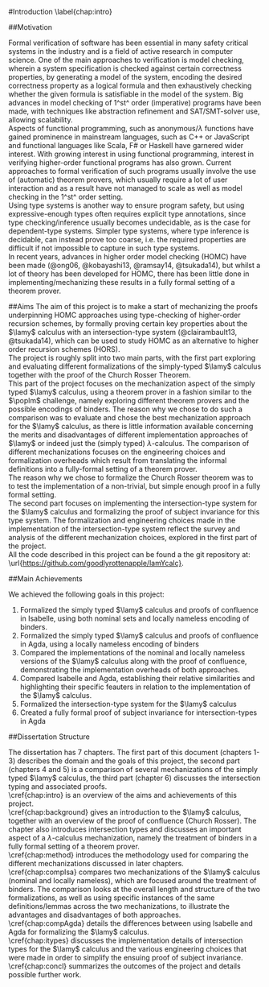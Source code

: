 #Introduction
\label{chap:intro}

##Motivation

Formal verification of software has been essential in many safety critical systems in the industry and is a field of active research in computer science. One of the main approaches to verification is model checking, wherein a system specification is checked against certain correctness properties, by generating a model of the system, encoding the desired correctness property as a logical formula and then exhaustively checking whether the given formula is satisfiable in the model of the system. Big advances in model checking of 1^st^ order (imperative) programs have been made, with techniques like abstraction refinement and SAT/SMT-solver use, allowing scalability.   
Aspects of functional programming, such as anonymous/$\lambda$ functions have gained prominence in mainstream languages, such as C++ or JavaScript and functional languages like Scala, F# or Haskell have garnered wider interest. With growing interest in using functional programming, interest in verifying higher-order functional programs has also grown. Current approaches to formal verification of such programs usually involve the use of (automatic) theorem provers, which usually require a lot of user interaction and as a result have not managed to scale as well as model checking in the 1^st^ order setting.    
Using type systems is another way to ensure program safety, but using expressive-enough types often requires explicit type annotations, since type checking/inference usually becomes undecidable, as is the case for dependent-type systems. Simpler type systems, where type inference is decidable, can instead prove too coarse, i.e. the required properties are difficult if not impossible to capture in such type systems.    
In recent years, advances in higher order model checking (HOMC) have been made (@ong06, @kobayashi13, @ramsay14, @tsukada14), but whilst a lot of theory has been developed for HOMC, there has been little done in implementing/mechanizing these results in a fully formal setting of a theorem prover.   


##Aims
The aim of this project is to make a start of mechanizing the proofs underpinning HOMC approaches using type-checking of higher-order recursion schemes, by formally proving certain key properties about the $\lamy$ calculus with an intersection-type system (@clairambault13, @tsukada14), which can be used to study HOMC as an alternative to higher order recursion schemes (HORS).    
The project is roughly split into two main parts, with the first part exploring and evaluating different formalizations of the simply-typed $\lamy$ calculus together with the proof of the Church Rosser Theorem.    
This part of the project focuses on the mechanization aspect of the simply typed $\lamy$ calculus, using a theorem prover in a fashion similar to the $\poplm$ challenge, namely exploring different theorem provers and the possible encodings of binders. The reason why we chose to do such a comparison was to evaluate and chose the best mechanization approach for the $\lamy$ calculus, as there is little information available concerning the merits and disadvantages of different implementation approaches of $\lamy$ or indeed just the (simply typed) $\lambda$-calculus. The comparison of different mechanizations focuses on the engineering choices and formalization overheads which result from translating the informal definitions into a fully-formal setting of a theorem prover.    
The reason why we chose to formalize the Church Rosser theorem was to to test the implementation of a non-trivial, but simple enough proof in a fully formal setting.   
The second part focuses on implementing the intersection-type system for the $\lamy$ calculus and formalizing the proof of subject invariance for this type system. The formalization and engineering choices made in the implementation of the intersection-type system reflect the survey and analysis of the different mechanization choices, explored in the first part of the project.   
All the code described in this project can be found a the git repository at: \url{https://github.com/goodlyrottenapple/lamYcalc}.

##Main Achievements

We achieved the following goals in this project:

1)	Formalized the simply typed $\lamy$ calculus and proofs of confluence in Isabelle, using both nominal sets and locally nameless encoding of binders.
2)	Formalized the simply typed $\lamy$ calculus and proofs of confluence in Agda, using a locally nameless encoding of binders
3)	Compared the implementations of the nominal and locally nameless versions of the $\lamy$ calculus along with the proof of confluence, demonstrating the implementation overheads of both approaches.
4)	Compared Isabelle and Agda, establishing their relative similarities and highlighting their specific feauters in relation to the implementation of the $\lamy$ calculus.
5)	Formalized the intersection-type system for the $\lamy$ calculus 
6)	Created a fully formal proof of subject invariance for intersection-types in Agda


##Dissertation Structure

The dissertation has 7 chapters. The first part of this document (chapters 1-3) describes the domain and the goals of this project, the second part (chapters 4 and 5) is a comparison of several mechanizations of the simply typed $\lamy$ calculus, the third part (chapter 6) discusses the intersection typing and associated proofs.     
\cref{chap:intro} is an overview of the aims and achievements of this project.    
\cref{chap:background} gives an introduction to the $\lamy$ calculus, together with an overview of the proof of confluence (Church Rosser). The chapter also introduces intersection types and discusses an important aspect of a $\lambda$-calculus mechanization, namely the treatment of binders in a fully formal setting of a theorem prover.    
\cref{chap:method} introduces the methodology used for comparing the different mechanizations discussed in later chapters.   
\cref{chap:compIsa} compares two mechanizations of the $\lamy$ calculus (nominal and locally nameless), which are focused around the treatment of binders. The comparison looks at the overall length and structure of the two formalizations, as well as using specific instances of the same definitions/lemmas across the two mechanizations, to illustrate the advantages and disadvantages of both approaches.    
\cref{chap:compAgda} details the differences between using Isabelle and Agda for formalizing the $\lamy$ calculus.   
\cref{chap:itypes} discusses the implementation details of intersection types for the $\lamy$ calculus and the various engineering choices that were made in order to simplify the ensuing proof of subject invariance.    
\cref{chap:concl} summarizes the outcomes of the project and details possible further work.

